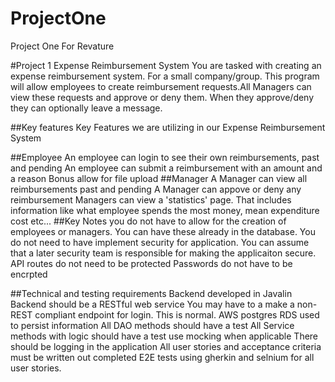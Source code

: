 # ProjectOne
Project One For Revature

#Project 1
Expense Reimbursement System
You are tasked with creating an expense reimbursement system. For a small company/group. This program will allow employees to create reimbursement requests.All Managers can view these requests and approve or deny them. When they approve/deny they can optionally leave a message.

##Key features
Key Features we are utilizing in our Expense Reimbursement System

##Employee
An employee can login to see their own reimbursements, past and pending
An employee can submit a reimbursement with an amount and a reason
Bonus allow for file upload
##Manager
A Manager can view all reimbursements past and pending
A Manager can appove or deny any reimbursement
Managers can view a 'statistics' page. That includes information like what employee spends the most money, mean expenditure cost etc...
##Key Notes
you do not have to allow for the creation of employees or managers.
You can have these already in the database.
You do not need to have implement security for application. You can assume that a later security team is responsible for making the applicaiton secure.
API routes do not need to be protected
Passwords do not have to be encrpted

##Technical and testing requirements
Backend developed in Javalin
Backend should be a RESTful web service
You may have to a make a non-REST compliant endpoint for login. This is normal.
AWS postgres RDS used to persist information
All DAO methods should have a test
All Service methods with logic should have a test
use mocking when applicable
There should be logging in the application
All user stories and acceptance criteria must be written out
completed E2E tests using gherkin and selnium for all user stories.
